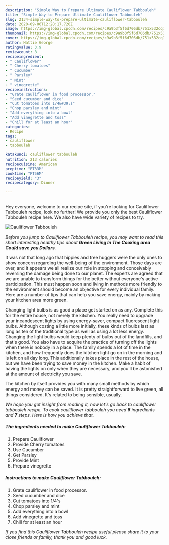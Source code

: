 ```yaml
---
description: "Simple Way to Prepare Ultimate Cauliflower Tabbouleh"
title: "Simple Way to Prepare Ultimate Cauliflower Tabbouleh"
slug: 2134-simple-way-to-prepare-ultimate-cauliflower-tabbouleh
date: 2020-09-06T12:28:17.720Z
image: https://img-global.cpcdn.com/recipes/c9a9b3f5f6d706db/751x532cq70/cauliflower-tabbouleh-recipe-main-photo.jpg
thumbnail: https://img-global.cpcdn.com/recipes/c9a9b3f5f6d706db/751x532cq70/cauliflower-tabbouleh-recipe-main-photo.jpg
cover: https://img-global.cpcdn.com/recipes/c9a9b3f5f6d706db/751x532cq70/cauliflower-tabbouleh-recipe-main-photo.jpg
author: Hattie George
ratingvalue: 3.9
reviewcount: 8
recipeingredient:
- " Cauliflower"
- " Cherry tomatoes"
- " Cucumber"
- " Parsley"
- " Mint"
- " vinegrette"
recipeinstructions:
- "Grate cauliflower in food processor."
- "Seed cucumber and dice"
- "Cut tomatoes into 1/4&#39;s"
- "Chop parsley and mint"
- "Add everything into a bowl"
- "Add vinegrette and toss"
- "Chill for at least an hour"
categories:
- Recipe
tags:
- cauliflower
- tabbouleh

katakunci: cauliflower tabbouleh 
nutrition: 213 calories
recipecuisine: American
preptime: "PT33M"
cooktime: "PT56M"
recipeyield: "3"
recipecategory: Dinner

---
```

<br>
Hey everyone, welcome to our recipe site, if you're looking for Cauliflower Tabbouleh recipe, look no further! We provide you only the best Cauliflower Tabbouleh recipe here. We also have wide variety of recipes to try.
<br>


![Cauliflower Tabbouleh](https://img-global.cpcdn.com/recipes/c9a9b3f5f6d706db/751x532cq70/cauliflower-tabbouleh-recipe-main-photo.jpg)

<i>Before you jump to Cauliflower Tabbouleh recipe, you may want to read this short interesting healthy tips about 
<strong>Green Living In The Cooking area Could save you Dollars</strong>.</i>
</br>

It was not that long ago that hippies and tree huggers were the only ones to show concern regarding the well-being of the environment. Those days are over, and it appears we all realize our role in stopping and conceivably reversing the damage being done to our planet. The experts are agreed that we are unable to transform things for the better without everyone's active participation. This must happen soon and living in methods more friendly to the environment should become an objective for every individual family. Here are a number of tips that can help you save energy, mainly by making your kitchen area more green.

Changing light bulbs is as good a place get started on as any. Complete this for the entire house, not merely the kitchen. You really need to upgrade your incandescent lights by using energy-saver, compact fluorescent light bulbs. Although costing a little more initially, these kinds of bulbs last as long as ten of the traditional type as well as using a lot less energy. Changing the light bulbs would keep plenty of bulbs out of the landfills, and that's good. You also have to acquire the practice of turning off the lights when there is nobody in a place. The family spends a lot of time in the kitchen, and how frequently does the kitchen light go on in the morning and is left on all day long. This additionally takes place in the rest of the house, but we have been trying to save money in the kitchen. Make a habit of having the lights on only when they are necessary, and you'll be astonished at the amount of electricity you save.

The kitchen by itself provides you with many small methods by which energy and money can be saved. It is pretty straightforward to live green, all things considered. It's related to being sensible, usually.


<i>We hope you got insight from reading it, now let's go back to cauliflower tabbouleh recipe. To cook cauliflower tabbouleh you need <strong>6</strong> ingredients and <strong>7</strong> steps. Here is how you achieve that.
</i>

##### The ingredients needed to make Cauliflower Tabbouleh:

1. Prepare  Cauliflower
1. Provide  Cherry tomatoes
1. Use  Cucumber
1. Get  Parsley
1. Provide  Mint
1. Prepare  vinegrette


##### Instructions to make Cauliflower Tabbouleh:

1. Grate cauliflower in food processor.
1. Seed cucumber and dice
1. Cut tomatoes into 1/4&#39;s
1. Chop parsley and mint
1. Add everything into a bowl
1. Add vinegrette and toss
1. Chill for at least an hour


<i>If you find this Cauliflower Tabbouleh recipe useful please share it to your close friends or family, thank you and good luck.</i>
